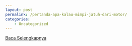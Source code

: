 ```yaml
---
layout: post
permalink: /pertanda-apa-kalau-mimpi-jatuh-dari-motor/
categories:
    - Uncategorized
---
```


[Baca Selengkapnya](/03)